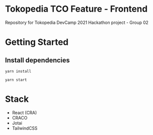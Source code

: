 # Tokopedia TCO Feature - Frontend
Repository for Tokopedia DevCamp 2021 Hackathon project - Group 02

# Getting Started

## Install dependencies

`yarn install`

`yarn start`

# Stack

- React (CRA)
- CRACO
- Jotai
- TailwindCSS